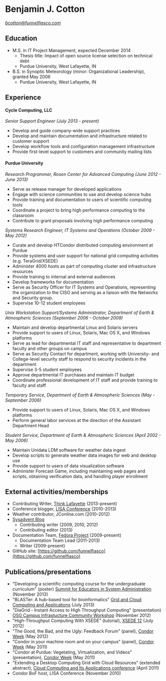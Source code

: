 # Benjamin J. Cotton
*bcotton@funnelfiasco.com*

## Education
* M.S. in IT Project Management, expected December 2014
     * Thesis title: Impact of open source license selection on technical debt
     * Purdue University, West Lafayette, IN
* B.S. in Synoptic Meteorology (minor: Organizational Leadership), granted May 2006
     * Purdue University, West Lafayette, IN

## Experience

#### Cycle Computing, LLC
*Senior Support Engineer (July 2013 - present)*

* Develop and guide company-wide support practices
* Develop and maintain documentation and infrastructure related to customer support
* Develop workflow tools and configuration management infrastructure
* Provide first-level support to customers and community mailing lists

#### Purdue University
*Research Programmer, Rosen Center for Advanced Computing (June 2012 - June 2013)*

* Serve as release manager for developed applications
* Engage with science communities to use and develop science hubs
* Provide training and documentation to users of scientific computing tools
* Coordinate a project to bring high performance computing to the classroom
* Contribute to grant proposals involving high performance computing

*Systems Research Engineer, IT Systems and Operations (October 2009 - May 2012)*

* Curate and develop HTCondor distributed computing environment at Purdue
* Provide systems and user support for national grid computing activities (e.g. TeraGrid/XSEDE)
* Administer 4000 hosts as part of computing cluster and infrastructure resources
* Provide training to internal and external audiences
* Develop frameworks for documentation
* Serve as Security Officer for IT Systems and Operations, representing the organization to the CISO and serving as a liaison with the Networks and Security group.
* Supervise 10-12 student employees

*Unix Workstation Support/Systems Administrator, Department of Earth & Atmospheric Sciences (September 2006 - October 2009)*

* Maintain and develop departmental Linux and Solaris servers
* Provide support to users of Linux, Solaris, Mac OS X, and Windows platforms
* Serve as lead for departmental IT staff and representative to department faculty and other groups on campus
* Serve as Security Contact for department, working with University- and College-level security staff to respond to security incidents in the department
* Supervise 3-5 student employees
* Approve departmental IT purchases and maintain IT budget
* Coordinate professional development of IT staff and provide training to faculty and staff

*Temporary Service, Department of Earth & Atmospheric Sciences (May - September 2006)*

* Provide support to users of Linux, Solaris, Mac OS X, and Windows platforms
* Perform general labor services at the direction of the Assistant Department Head

*Student Service, Department of Earth & Atmospheric Sciences (April 2002 - May 2006)*

* Maintain Unidata LDM software for weather data ingest
* Develop scripts to generate weather data images for web and desktop use
* Provide support to users of data visualization software
* Administer Forecast Game, including maintaining web pages and scripts, obtaining verification data, and handling player enrollment

## External activities/memberships

* Contributing Writer, [Think Lafayette][thinklafayette] (2013-present)
* Conference blogger, [LISA Conference][lisablog] (2010-2013)
* Weather contributor, JConline.com (2010-2012)
* [Sysadvent Blog][sysadvent]
    * Contributing writer (2009, 2010, 2012)
    * Contributing editor (2013)
* Documentation Team, [Fedora Project][fedoradocs] (2009-present)
    * Documentation Team Lead (2011-2013)
    * Writer (2009-present)
* GitHub site: [https://github.com/funnelfiasco](https://github.com/funnelfiasco)

## Publications/presentations
* "Developing a scientific computing course for the undergraduate curriculum" (poster) [Summit for Educators in System Administration][sesa13] (November 2013)
* "BLASTer: A hub-based tool for bioinformatics" [Grid and Cloud Computing and Applications][gca13] (July 2013)
* "DiaGrid - Instant Access to High Throughput Computing" (presentation) [OSG Campus Infrastucture Community Workshop][osgcicw12] (November 2012)
* "High-Throughput Computing With XSEDE" (tutorial), [XSEDE 12][xsede12] (July 2012)
* "The Good, the Bad, and the Ugly: Feedback Forum" (panel), [Condor Week][condorweek12] (May 2012)
* "Condor in your machine room and on your campus" (panel), [Condor Week][condorweek11] (May 2011)
* "Condor at Purdue: Vegetating, Virtualization, and Videos" (presentation), [Condor Week][condorweek11] (May 2011) 
* "Extending a Desktop Computing Grid with Cloud Resources" (extended abstract), [Cloud Computing and Its Applications conference][cca11] (April 2011)
* Condor BoF host, LISA Conference (November 2010)

[thinklafayette]: http://thinklafayette.com
[lisablog]: http://blogs.usenix.org/
[sysadvent]: http://sysadvent.blogspot.com/
[fedoradocs]: http://docs.fedoraproject.org
[cca11]: http://cca11.org/
[condorweek11]: http://www.cs.wisc.edu/condor/CondorWeek2011/
[condorweek12]: http://www.cs.wisc.edu/condor/CondorWeek2012/
[xsede12]: https://www.xsede.org/web/xsede12/
[osgcicw12]: https://indico.fnal.gov/conferenceTimeTable.py?confId=5927
[gca13]: http://www.world-academy-of-science.org/worldcomp13/ws/conferences/gca13
[sesa13]: https://www.usenix.org/conference/sesa13
